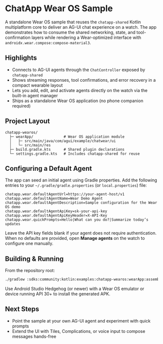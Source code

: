# ChatApp Wear OS Sample

A standalone Wear OS sample that reuses the `chatapp-shared` Kotlin multiplatform core to deliver an AG-UI chat experience on a watch. The app demonstrates how to consume the shared networking, state, and tool-confirmation layers while rendering a Wear-optimized interface with `androidx.wear.compose:compose-material3`.

## Highlights
- Connects to AG-UI agents through the `ChatController` exposed by `chatapp-shared`
- Shows streaming responses, tool confirmations, and error recovery in a compact wearable layout
- Lets you add, edit, and activate agents directly on the watch via the built-in agent manager
- Ships as a standalone Wear OS application (no phone companion required)

## Project Layout
```
chatapp-wearos/
  ├─ wearApp/              # Wear OS application module
  │   ├─ src/main/java/com/agui/example/chatwear/ui
  │   └─ src/main/res
  ├─ build.gradle.kts      # Shared plugin declarations
  └─ settings.gradle.kts   # Includes chatapp-shared for reuse
```

## Configuring a Default Agent
The app can seed an initial agent using Gradle properties. Add the following entries to your `~/.gradle/gradle.properties` (or `local.properties`) file:

```
chatapp.wear.defaultAgentUrl=https://your-agent-host/v1
chatapp.wear.defaultAgentName=Wear Demo Agent
chatapp.wear.defaultAgentDescription=Sample configuration for the Wear OS demo
chatapp.wear.defaultAgentApiKey=sk-your-api-key
chatapp.wear.defaultAgentApiKeyHeader=X-API-Key
chatapp.wear.quickPrompts=Hello|What can you do?|Summarize today’s updates
```

Leave the API key fields blank if your agent does not require authentication. When no defaults are provided, open **Manage agents** on the watch to configure one manually.

## Building & Running

From the repository root:

```bash
./gradlew :sdks:community:kotlin:examples:chatapp-wearos:wearApp:assembleDebug
```

Use Android Studio Hedgehog (or newer) with a Wear OS emulator or device running API 30+ to install the generated APK.

## Next Steps
- Point the sample at your own AG-UI agent and experiment with quick prompts
- Extend the UI with Tiles, Complications, or voice input to compose messages hands-free
